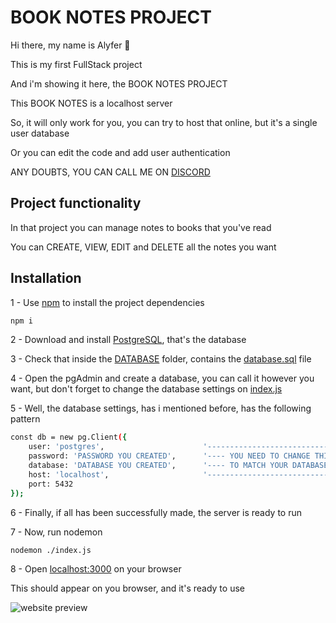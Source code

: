 # BOOK NOTES PROJECT

Hi there, my name is Alyfer 🤗

This is my first FullStack project

And i'm showing it here, the BOOK NOTES PROJECT

This BOOK NOTES is a localhost server

So, it will only work for you, you can try to host that online, but it's a single user database

Or you can edit the code and add user authentication

ANY DOUBTS, YOU CAN CALL ME ON [DISCORD](https://discord.gg/QvqQQwd27K)

## Project functionality

In that project you can manage notes to books that you've read

You can CREATE, VIEW, EDIT and DELETE all the notes you want

## Installation

1 - Use [npm](https://docs.npmjs.com/downloading-and-installing-node-js-and-npm) to install the project dependencies

```bash
npm i
```

2 - Download and install [PostgreSQL](https://www.pgadmin.org/download/), that's the database

3 - Check that inside the [DATABASE](https://github.com/AlyferJT/book_notes/tree/main/DATABASE) folder, contains the [database.sql](https://github.com/AlyferJT/book_notes/blob/main/DATABASE/database.sql) file

4 - Open the pgAdmin and create a database, you can call it however you want, but don't forget to change the database settings on [index.js](https://github.com/AlyferJT/book_notes/blob/main/index.js)

5 - Well, the database settings, has i mentioned before, has the following pattern
```bash
const db = new pg.Client({
    user: 'postgres',                      '---------------------------------'
    password: 'PASSWORD YOU CREATED',      '---- YOU NEED TO CHANGE THIS ----'
    database: 'DATABASE YOU CREATED',      '---- TO MATCH YOUR DATABASE  ----'
    host: 'localhost',                     '---------------------------------'
    port: 5432
});
```
6 - Finally, if all has been successfully made, the server is ready to run

7 - Now, run nodemon
```bash
nodemon ./index.js
```
8 - Open [localhost:3000](http://localhost:3000/) on your browser

This should appear on you browser, and it's ready to use

![website preview](https://cdn.discordapp.com/attachments/1208968709087957003/1208969295795589120/image.png?ex=65e53765&is=65d2c265&hm=a955b33827dec53c4cc39cbbccfe7289d5457b211919342fb708f6cb65be8161&)
